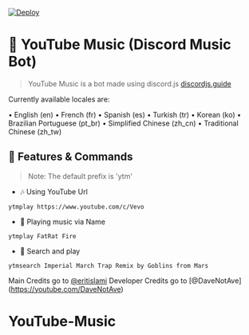 [![Deploy](https://www.herokucdn.com/deploy/button.svg)](https://heroku.com/deploy?template=https://github.com/eritislami/evobot)

# 🎵 YouTube Music (Discord Music Bot)
> YouTube Music is a bot made using discord.js [discordjs.guide](https://discordjs.guide)

Currently available locales are:

• English (en)
• French (fr)
• Spanish (es)
• Turkish (tr)
• Korean (ko)
• Brazilian Portuguese (pt_br)
• Simplified Chinese (zh_cn)
• Traditional Chinese (zh_tw)

## 📝 Features & Commands

> Note: The default prefix is 'ytm'

* 🎶 Using YouTube Url

`ytmplay https://www.youtube.com/c/Vevo`

* 🔎 Playing music via Name

`ytmplay FatRat Fire`

* 🔎 Search and play

`ytmsearch Imperial March Trap Remix by Goblins from Mars`


Main Credits go to [@eritislami](https://github.com/eritislami) 
Developer Credits go to [@DaveNotAve] (https://youtube.com/DaveNotAve)
# YouTube-Music
